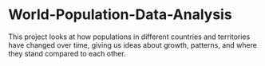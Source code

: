 # World-Population-Data-Analysis
This project looks at how populations in different countries and territories have changed over time, giving us ideas about growth, patterns, and where they stand compared to each other.
